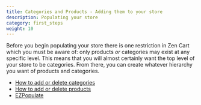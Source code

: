 ```yaml
---
title: Categories and Products - Adding them to your store
description: Populating your store 
category: first_steps 
weight: 10
---
```


Before you begin populating your store there is one restriction in Zen Cart which you must be aware of: only products *or* categories may exist at any specific level.  This means that you will almost certainly want the top level of your store to be categories.  From there, you can create whatever hierarchy you want of products and categories. 

- [How to add or delete categories](/user/products/add_delete_categories/)
- [How to add or delete products](/user/products/add_delete/)
- [EZPopulate](/user/products/ezpopulate/) 
